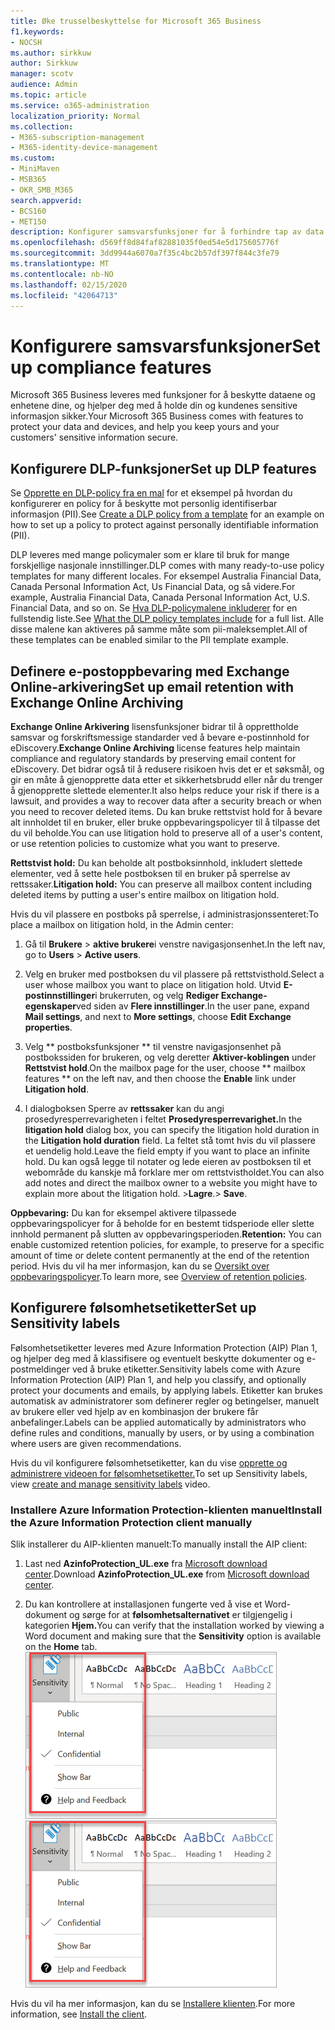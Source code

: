 ```yaml
---
title: Øke trusselbeskyttelse for Microsoft 365 Business
f1.keywords:
- NOCSH
ms.author: sirkkuw
author: Sirkkuw
manager: scotv
audience: Admin
ms.topic: article
ms.service: o365-administration
localization_priority: Normal
ms.collection:
- M365-subscription-management
- M365-identity-device-management
ms.custom:
- MiniMaven
- MSB365
- OKR_SMB_M365
search.appverid:
- BCS160
- MET150
description: Konfigurer samsvarsfunksjoner for å forhindre tap av data og merke sensitive data.
ms.openlocfilehash: d569ff8d84faf82881035f0ed54e5d175605776f
ms.sourcegitcommit: 3dd9944a6070a7f35c4bc2b57df397f844c3fe79
ms.translationtype: MT
ms.contentlocale: nb-NO
ms.lasthandoff: 02/15/2020
ms.locfileid: "42064713"
---
```

# <a name="set-up-compliance-features"></a><span data-ttu-id="6d744-103">Konfigurere samsvarsfunksjoner</span><span class="sxs-lookup"><span data-stu-id="6d744-103">Set up compliance features</span></span>

<span data-ttu-id="6d744-104">Microsoft 365 Business leveres med funksjoner for å beskytte dataene og enhetene dine, og hjelper deg med å holde din og kundenes sensitive informasjon sikker.</span><span class="sxs-lookup"><span data-stu-id="6d744-104">Your Microsoft 365 Business comes with features to protect your data and devices, and help you keep yours and your customers' sensitive information secure.</span></span>

## <a name="set-up-dlp-features"></a><span data-ttu-id="6d744-105">Konfigurere DLP-funksjoner</span><span class="sxs-lookup"><span data-stu-id="6d744-105">Set up DLP features</span></span>

<span data-ttu-id="6d744-106">Se [Opprette en DLP-policy fra en mal](https://support.office.com/article/59414438-99f5-488b-975c-5023f2254369) for et eksempel på hvordan du konfigurerer en policy for å beskytte mot personlig identifiserbar informasjon (PII).</span><span class="sxs-lookup"><span data-stu-id="6d744-106">See [Create a DLP policy from a template](https://support.office.com/article/59414438-99f5-488b-975c-5023f2254369) for an example on how to set up a policy to protect against personally identifiable information (PII).</span></span> 
  
<span data-ttu-id="6d744-107">DLP leveres med mange policymaler som er klare til bruk for mange forskjellige nasjonale innstillinger.</span><span class="sxs-lookup"><span data-stu-id="6d744-107">DLP comes with many ready-to-use policy templates for many different locales.</span></span> <span data-ttu-id="6d744-108">For eksempel Australia Financial Data, Canada Personal Information Act, Us Financial Data, og så videre.</span><span class="sxs-lookup"><span data-stu-id="6d744-108">For example, Australia Financial Data, Canada Personal Information Act, U.S. Financial Data, and so on.</span></span> <span data-ttu-id="6d744-109">Se [Hva DLP-policymalene inkluderer](https://support.office.com/article/c2e588d3-8f4f-4937-a286-8c399f28953a) for en fullstendig liste.</span><span class="sxs-lookup"><span data-stu-id="6d744-109">See [What the DLP policy templates include](https://support.office.com/article/c2e588d3-8f4f-4937-a286-8c399f28953a) for a full list.</span></span> <span data-ttu-id="6d744-110">Alle disse malene kan aktiveres på samme måte som pii-maleksemplet.</span><span class="sxs-lookup"><span data-stu-id="6d744-110">All of these templates can be enabled similar to the PII template example.</span></span> 
  
## <a name="set-up-email-retention-with-exchange-online-archiving"></a><span data-ttu-id="6d744-111">Definere e-postoppbevaring med Exchange Online-arkivering</span><span class="sxs-lookup"><span data-stu-id="6d744-111">Set up email retention with Exchange Online Archiving</span></span>

 <span data-ttu-id="6d744-112">**Exchange Online Arkivering** lisensfunksjoner bidrar til å opprettholde samsvar og forskriftsmessige standarder ved å bevare e-postinnhold for eDiscovery.</span><span class="sxs-lookup"><span data-stu-id="6d744-112">**Exchange Online Archiving** license features help maintain compliance and regulatory standards by preserving email content for eDiscovery.</span></span> <span data-ttu-id="6d744-113">Det bidrar også til å redusere risikoen hvis det er et søksmål, og gir en måte å gjenopprette data etter et sikkerhetsbrudd eller når du trenger å gjenopprette slettede elementer.</span><span class="sxs-lookup"><span data-stu-id="6d744-113">It also helps reduce your risk if there is a lawsuit, and provides a way to recover data after a security breach or when you need to recover deleted items.</span></span> <span data-ttu-id="6d744-114">Du kan bruke rettstvist hold for å bevare alt innholdet til en bruker, eller bruke oppbevaringspolicyer til å tilpasse det du vil beholde.</span><span class="sxs-lookup"><span data-stu-id="6d744-114">You can use litigation hold to preserve all of a user's content, or use retention policies to customize what you want to preserve.</span></span>
  
<span data-ttu-id="6d744-115">**Rettstvist hold:** Du kan beholde alt postboksinnhold, inkludert slettede elementer, ved å sette hele postboksen til en bruker på sperrelse av rettssaker.</span><span class="sxs-lookup"><span data-stu-id="6d744-115">**Litigation hold:** You can preserve all mailbox content including deleted items by putting a user's entire mailbox on litigation hold.</span></span> 
    
<span data-ttu-id="6d744-116">Hvis du vil plassere en postboks på sperrelse, i administrasjonssenteret:</span><span class="sxs-lookup"><span data-stu-id="6d744-116">To place a mailbox on litigation hold, in the Admin center:</span></span>
    
1. <span data-ttu-id="6d744-117">Gå til **Brukere** \> **aktive brukere**i venstre navigasjonsenhet.</span><span class="sxs-lookup"><span data-stu-id="6d744-117">In the left nav, go to **Users** \> **Active users**.</span></span>
    
2. <span data-ttu-id="6d744-118">Velg en bruker med postboksen du vil plassere på rettstvisthold.</span><span class="sxs-lookup"><span data-stu-id="6d744-118">Select a user whose mailbox you want to place on litigation hold.</span></span> <span data-ttu-id="6d744-119">Utvid **E-postinnstillinger**i brukerruten, og velg **Rediger Exchange-egenskaper**ved siden av **Flere innstillinger**.</span><span class="sxs-lookup"><span data-stu-id="6d744-119">In the user pane, expand **Mail settings**, and next to **More settings**, choose **Edit Exchange properties**.</span></span>
    
3. <span data-ttu-id="6d744-120">Velg \*\* postboksfunksjoner \*\* til venstre navigasjonsenhet på postbokssiden for brukeren, og velg deretter **Aktiver-koblingen** under **Rettstvist hold**.</span><span class="sxs-lookup"><span data-stu-id="6d744-120">On the mailbox page for the user, choose \*\* mailbox features \*\* on the left nav, and then choose the **Enable** link under **Litigation hold**.</span></span>
    
4. <span data-ttu-id="6d744-121">I dialogboksen Sperre av **rettssaker** kan du angi prosedyresperrevarigheten i feltet **Prosedyresperrevarighet.**</span><span class="sxs-lookup"><span data-stu-id="6d744-121">In the **litigation hold** dialog box, you can specify the litigation hold duration in the **Litigation hold duration** field.</span></span> <span data-ttu-id="6d744-122">La feltet stå tomt hvis du vil plassere et uendelig hold.</span><span class="sxs-lookup"><span data-stu-id="6d744-122">Leave the field empty if you want to place an infinite hold.</span></span> <span data-ttu-id="6d744-123">Du kan også legge til notater og lede eieren av postboksen til et webområde du kanskje må forklare mer om rettstvistholdet.</span><span class="sxs-lookup"><span data-stu-id="6d744-123">You can also add notes and direct the mailbox owner to a website you might have to explain more about the litigation hold.</span></span> <span data-ttu-id="6d744-124">\>**Lagre**.</span><span class="sxs-lookup"><span data-stu-id="6d744-124">\> **Save**.</span></span>
    
<span data-ttu-id="6d744-125">**Oppbevaring:** Du kan for eksempel aktivere tilpassede oppbevaringspolicyer for å beholde for en bestemt tidsperiode eller slette innhold permanent på slutten av oppbevaringsperioden.</span><span class="sxs-lookup"><span data-stu-id="6d744-125">**Retention:** You can enable customized retention policies, for example, to preserve for a specific amount of time or delete content permanently at the end of the retention period.</span></span> <span data-ttu-id="6d744-126">Hvis du vil ha mer informasjon, kan du se [Oversikt over oppbevaringspolicyer](https://support.office.com/article/5e377752-700d-4870-9b6d-12bfc12d2423).</span><span class="sxs-lookup"><span data-stu-id="6d744-126">To learn more, see [Overview of retention policies](https://support.office.com/article/5e377752-700d-4870-9b6d-12bfc12d2423).</span></span>

## <a name="set-up-sensitivity-labels"></a><span data-ttu-id="6d744-127">Konfigurere følsomhetsetiketter</span><span class="sxs-lookup"><span data-stu-id="6d744-127">Set up Sensitivity labels</span></span>

<span data-ttu-id="6d744-128">Følsomhetsetiketter leveres med Azure Information Protection (AIP) Plan 1, og hjelper deg med å klassifisere og eventuelt beskytte dokumenter og e-postmeldinger ved å bruke etiketter.</span><span class="sxs-lookup"><span data-stu-id="6d744-128">Sensitivity labels come with Azure Information Protection (AIP) Plan 1, and help you classify, and optionally protect your documents and emails, by applying labels.</span></span> <span data-ttu-id="6d744-129">Etiketter kan brukes automatisk av administratorer som definerer regler og betingelser, manuelt av brukere eller ved hjelp av en kombinasjon der brukere får anbefalinger.</span><span class="sxs-lookup"><span data-stu-id="6d744-129">Labels can be applied automatically by administrators who define rules and conditions, manually by users, or by using a combination where users are given recommendations.</span></span>

<span data-ttu-id="6d744-130">Hvis du vil konfigurere følsomhetsetiketter, kan du vise [opprette og administrere videoen for følsomhetsetiketter.](https://support.office.com/article/2fb96b54-7dd2-4f0c-ac8d-170790d4b8b9)</span><span class="sxs-lookup"><span data-stu-id="6d744-130">To set up Sensitivity labels, view [create and manage sensitivity labels](https://support.office.com/article/2fb96b54-7dd2-4f0c-ac8d-170790d4b8b9) video.</span></span>



### <a name="install-the-azure-information-protection-client-manually"></a><span data-ttu-id="6d744-131">Installere Azure Information Protection-klienten manuelt</span><span class="sxs-lookup"><span data-stu-id="6d744-131">Install the Azure Information Protection client manually</span></span>

<span data-ttu-id="6d744-132">Slik installerer du AIP-klienten manuelt:</span><span class="sxs-lookup"><span data-stu-id="6d744-132">To manually install the AIP client:</span></span>

1. <span data-ttu-id="6d744-133">Last ned **AzinfoProtection_UL.exe** fra [Microsoft download center](https://www.microsoft.com/download/details.aspx?id=53018).</span><span class="sxs-lookup"><span data-stu-id="6d744-133">Download **AzinfoProtection_UL.exe** from [Microsoft download center](https://www.microsoft.com/download/details.aspx?id=53018).</span></span>
 
2. <span data-ttu-id="6d744-134">Du kan kontrollere at installasjonen fungerte ved å vise et Word-dokument og sørge for at **følsomhetsalternativet** er tilgjengelig i kategorien **Hjem.**</span><span class="sxs-lookup"><span data-stu-id="6d744-134">You can verify that the installation worked by viewing a Word document and making sure that the **Sensitivity** option is available on the **Home** tab.</span></span>
<br/><span data-ttu-id="6d744-135">![Rullegardinlisten Beskyttelse-fanen i et Word-dokument.](../media/word-sensitivity.png)</span><span class="sxs-lookup"><span data-stu-id="6d744-135">![Protection tab drop-down in a Word document.](../media/word-sensitivity.png)</span></span>

<span data-ttu-id="6d744-136">Hvis du vil ha mer informasjon, kan du se [Installere klienten](https://docs.microsoft.com/azure/information-protection/infoprotect-tutorial-step3).</span><span class="sxs-lookup"><span data-stu-id="6d744-136">For more information, see [Install the client](https://docs.microsoft.com/azure/information-protection/infoprotect-tutorial-step3).</span></span>
